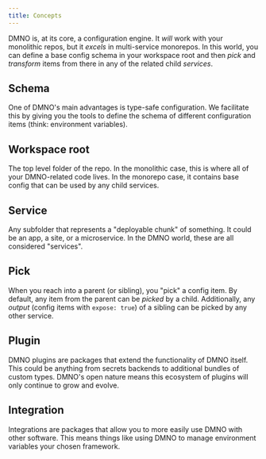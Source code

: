 ```yaml
---
title: Concepts
---
```


<!-- > **TODO** insert samples for each? and convert to DL  -->

DMNO is, at its core, a configuration engine. It _will_ work with your monolithic repos, but it _excels_ in multi-service monorepos. In this world, you can define a base config schema in your workspace root and then _pick_ and _transform_ items from there in any of the related child _services_. 

## Schema
One of DMNO's main advantages is type-safe configuration. We facilitate this by giving you the tools to define the schema of different configuration items (think: environment variables). 

## Workspace root

The top level folder of the repo. In the monolithic case, this is where all of your DMNO-related code lives. In the monorepo case, it contains base config that can be used by any child services. 

## Service

Any subfolder that represents a "deployable chunk" of something. It could be an app, a site, or a microservice. In the DMNO world, these are all considered "services".

## Pick

When you reach into a parent (or sibling), you "pick" a config item. By default, any item from the parent can be _picked_ by a child. Additionally, any _output_ (config items with `expose: true`) of a sibling can be picked by any other service.

## Plugin

DMNO plugins are packages that extend the functionality of DMNO itself. This could be anything from secrets backends to additional bundles of custom types. DMNO's open nature means this ecosystem of plugins will only continue to grow and evolve. 

## Integration 

Integrations are packages that allow you to more easily use DMNO with other software. This means things like using DMNO to manage environment variables your chosen framework. 



